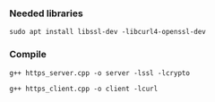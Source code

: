 ### Needed libraries 

```
sudo apt install libssl-dev -libcurl4-openssl-dev
```

### Compile
```
g++ https_server.cpp -o server -lssl -lcrypto
```
```
g++ https_client.cpp -o client -lcurl
```